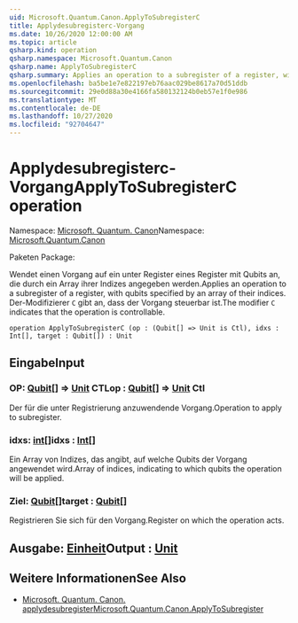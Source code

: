 ```yaml
---
uid: Microsoft.Quantum.Canon.ApplyToSubregisterC
title: Applydesubregisterc-Vorgang
ms.date: 10/26/2020 12:00:00 AM
ms.topic: article
qsharp.kind: operation
qsharp.namespace: Microsoft.Quantum.Canon
qsharp.name: ApplyToSubregisterC
qsharp.summary: Applies an operation to a subregister of a register, with qubits specified by an array of their indices. The modifier `C` indicates that the operation is controllable.
ms.openlocfilehash: ba5be1e7e822197eb76aac029be8617a70d51ddb
ms.sourcegitcommit: 29e0d88a30e4166fa580132124b0eb57e1f0e986
ms.translationtype: MT
ms.contentlocale: de-DE
ms.lasthandoff: 10/27/2020
ms.locfileid: "92704647"
---
```

# <a name="applytosubregisterc-operation"></a><span data-ttu-id="717c7-102">Applydesubregisterc-Vorgang</span><span class="sxs-lookup"><span data-stu-id="717c7-102">ApplyToSubregisterC operation</span></span>

<span data-ttu-id="717c7-103">Namespace: [Microsoft. Quantum. Canon](xref:Microsoft.Quantum.Canon)</span><span class="sxs-lookup"><span data-stu-id="717c7-103">Namespace: [Microsoft.Quantum.Canon](xref:Microsoft.Quantum.Canon)</span></span>

<span data-ttu-id="717c7-104">Paketen [](https://nuget.org/packages/)</span><span class="sxs-lookup"><span data-stu-id="717c7-104">Package: [](https://nuget.org/packages/)</span></span>


<span data-ttu-id="717c7-105">Wendet einen Vorgang auf ein unter Register eines Register mit Qubits an, die durch ein Array ihrer Indizes angegeben werden.</span><span class="sxs-lookup"><span data-stu-id="717c7-105">Applies an operation to a subregister of a register, with qubits specified by an array of their indices.</span></span>
<span data-ttu-id="717c7-106">Der-Modifizierer `C` gibt an, dass der Vorgang steuerbar ist.</span><span class="sxs-lookup"><span data-stu-id="717c7-106">The modifier `C` indicates that the operation is controllable.</span></span>

```qsharp
operation ApplyToSubregisterC (op : (Qubit[] => Unit is Ctl), idxs : Int[], target : Qubit[]) : Unit
```


## <a name="input"></a><span data-ttu-id="717c7-107">Eingabe</span><span class="sxs-lookup"><span data-stu-id="717c7-107">Input</span></span>

### <a name="op--qubit--unit-ctl"></a><span data-ttu-id="717c7-108">OP: [Qubit](xref:microsoft.quantum.lang-ref.qubit)[] => [Unit](xref:microsoft.quantum.lang-ref.unit) CTL</span><span class="sxs-lookup"><span data-stu-id="717c7-108">op : [Qubit](xref:microsoft.quantum.lang-ref.qubit)[] => [Unit](xref:microsoft.quantum.lang-ref.unit) Ctl</span></span>

<span data-ttu-id="717c7-109">Der für die unter Registrierung anzuwendende Vorgang.</span><span class="sxs-lookup"><span data-stu-id="717c7-109">Operation to apply to subregister.</span></span>


### <a name="idxs--int"></a><span data-ttu-id="717c7-110">idxs: [int](xref:microsoft.quantum.lang-ref.int)[]</span><span class="sxs-lookup"><span data-stu-id="717c7-110">idxs : [Int](xref:microsoft.quantum.lang-ref.int)[]</span></span>

<span data-ttu-id="717c7-111">Ein Array von Indizes, das angibt, auf welche Qubits der Vorgang angewendet wird.</span><span class="sxs-lookup"><span data-stu-id="717c7-111">Array of indices, indicating to which qubits the operation will be applied.</span></span>


### <a name="target--qubit"></a><span data-ttu-id="717c7-112">Ziel: [Qubit](xref:microsoft.quantum.lang-ref.qubit)[]</span><span class="sxs-lookup"><span data-stu-id="717c7-112">target : [Qubit](xref:microsoft.quantum.lang-ref.qubit)[]</span></span>

<span data-ttu-id="717c7-113">Registrieren Sie sich für den Vorgang.</span><span class="sxs-lookup"><span data-stu-id="717c7-113">Register on which the operation acts.</span></span>



## <a name="output--unit"></a><span data-ttu-id="717c7-114">Ausgabe: [Einheit](xref:microsoft.quantum.lang-ref.unit)</span><span class="sxs-lookup"><span data-stu-id="717c7-114">Output : [Unit](xref:microsoft.quantum.lang-ref.unit)</span></span>



## <a name="see-also"></a><span data-ttu-id="717c7-115">Weitere Informationen</span><span class="sxs-lookup"><span data-stu-id="717c7-115">See Also</span></span>

- [<span data-ttu-id="717c7-116">Microsoft. Quantum. Canon. applydesubregister</span><span class="sxs-lookup"><span data-stu-id="717c7-116">Microsoft.Quantum.Canon.ApplyToSubregister</span></span>](xref:Microsoft.Quantum.Canon.ApplyToSubregister)
